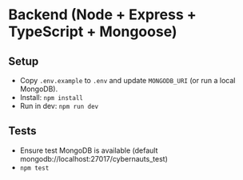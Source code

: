 # Backend (Node + Express + TypeScript + Mongoose)

## Setup
- Copy `.env.example` to `.env` and update `MONGODB_URI` (or run a local MongoDB).
- Install: `npm install`
- Run in dev: `npm run dev`

## Tests
- Ensure test MongoDB is available (default mongodb://localhost:27017/cybernauts_test)
- `npm test`
